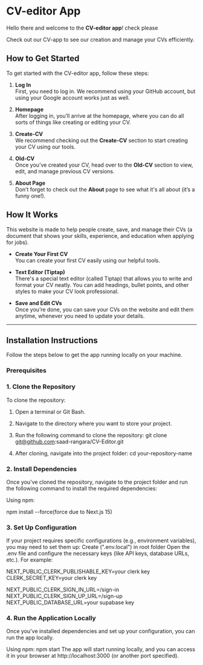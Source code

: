 # CV-editor App

Hello there and welcome to the **CV-editor app**!
check please

Check out our CV-app to see our creation and manage your CVs efficiently.

## How to Get Started

To get started with the CV-editor app, follow these steps:

1. **Log In**  
   First, you need to log in. We recommend using your GitHub account, but using your Google account works just as well.

2. **Homepage**  
   After logging in, you’ll arrive at the homepage, where you can do all sorts of things like creating or editing your CV.

3. **Create-CV**  
   We recommend checking out the **Create-CV** section to start creating your CV using our tools.

4. **Old-CV**  
   Once you’ve created your CV, head over to the **Old-CV** section to view, edit, and manage previous CV versions.

5. **About Page**  
   Don’t forget to check out the **About** page to see what it's all about (it’s a funny one!).

## How It Works

This website is made to help people create, save, and manage their CVs (a document that shows your skills, experience, and education when applying for jobs).

- **Create Your First CV**  
   You can create your first CV easily using our helpful tools.
  
- **Text Editor (Tiptap)**  
   There's a special text editor (called Tiptap) that allows you to write and format your CV neatly. You can add headings, bullet points, and other styles to make your CV look professional.

- **Save and Edit CVs**  
   Once you’re done, you can save your CVs on the website and edit them anytime, whenever you need to update your details.

---

## Installation Instructions

Follow the steps below to get the app running locally on your machine.

### Prerequisites

### 1. Clone the Repository

To clone the repository:

1. Open a terminal or Git Bash.
2. Navigate to the directory where you want to store your project.
3. Run the following command to clone the repository:
   git clone git@github.com:saad-rangara/CV-Editor.git
   

5. After cloning, navigate into the project folder:
cd your-repository-name

### 2. Install Dependencies
Once you’ve cloned the repository, navigate to the project folder and run the following command to install the required dependencies:

Using npm:

npm install --force(force due to Next.js 15)

### 3. Set Up Configuration
If your project requires specific configurations (e.g., environment variables), you may need to set them up:
Create (".env.local") in root folder
Open the .env file and configure the necessary keys (like API keys, database URLs, etc.). For example:

NEXT_PUBLIC_CLERK_PUBLISHABLE_KEY=your clerk key
CLERK_SECRET_KEY=your clerk key

NEXT_PUBLIC_CLERK_SIGN_IN_URL=/sign-in
NEXT_PUBLIC_CLERK_SIGN_UP_URL=/sign-up
NEXT_PUBLIC_DATABASE_URL=your supabase key

### 4. Run the Application Locally
Once you've installed dependencies and set up your configuration, you can run the app locally.

Using npm:
npm start
The app will start running locally, and you can access it in your browser at http://localhost:3000 (or another port specified).
